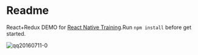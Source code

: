 Readme
=================
React+Redux DEMO for [React Native Training](https://www.gitbook.com/book/unbug/react-native-training/details).Run `npm install` before get started.

![qq20160711-0](https://cloud.githubusercontent.com/assets/799578/16733080/aaf9c3d8-47b2-11e6-9d51-675c6f8c0e60.png)
